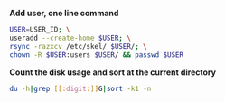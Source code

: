 **Add user, one line command**
```bash
USER=USER_ID; \
useradd --create-home $USER; \
rsync -razxcv /etc/skel/ $USER/; \
chown -R $USER:users $USER/ && passwd $USER
```

**Count the disk usage and sort at the current directory**
```bash
du -h|grep [[:digit:]]G|sort -k1 -n
```


